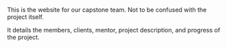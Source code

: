 This is the website for our capstone team. Not to be confused with the project itself.

It details the members, clients, mentor, project description, and progress of the project.